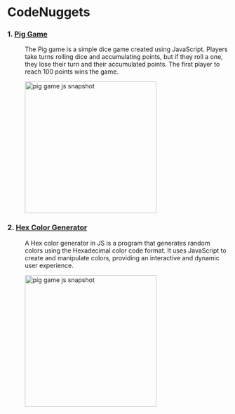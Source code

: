 # CodeNuggets
<dl>
  <dt><h3>1.  <a href="https://code-nuggets-pig-game.netlify.app/" target="_blank">Pig Game </a> </h3></dt>
  <dd> 
      <p>
          The Pig game is a simple dice game created using JavaScript. Players take turns rolling dice and accumulating points, but if they roll a one, they lose their              turn and their accumulated points. The first player to reach 100 points wins the game.  
      </p>
      <img src="https://user-images.githubusercontent.com/100200440/230790521-084788bd-6719-45fa-accd-5e55d0620640.png" alt="pig game js snapshot" width="300px">
  </dd>
  
   <dt><h3>2.  <a href="https://code-nuggets-hex-color-generator.netlify.app/" target="_blank">Hex Color Generator</a> </h3></dt>
  <dd> 
      <p>
         A Hex color generator in JS is a program that generates random colors using the Hexadecimal color code format. It uses JavaScript to create and manipulate               colors, providing an interactive and dynamic user experience.
      </p>
      <img src="https://user-images.githubusercontent.com/100200440/231085263-c61cf517-684b-41e1-bfbe-d1e50effa38f.gif" alt="pig game js snapshot" width="300px">
  </dd>
 </dl>

